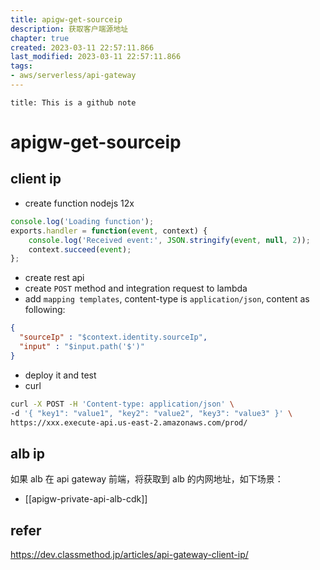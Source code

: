 ```yaml
---
title: apigw-get-sourceip
description: 获取客户端源地址
chapter: true
created: 2023-03-11 22:57:11.866
last_modified: 2023-03-11 22:57:11.866
tags: 
- aws/serverless/api-gateway 
---
```

```ad-attention
title: This is a github note

```
# apigw-get-sourceip

## client ip 
- create function nodejs 12x
```js
console.log('Loading function');
exports.handler = function(event, context) {
    console.log('Received event:', JSON.stringify(event, null, 2));
    context.succeed(event);
};
```

- create rest api 
- create `POST` method and integration request to lambda
- add `mapping templates`, content-type is `application/json`,  content as following:
```json
{
  "sourceIp" : "$context.identity.sourceIp",
  "input" : "$input.path('$')"
}
```

- deploy it and test 
- curl
```sh
curl -X POST -H 'Content-type: application/json' \
-d '{ "key1": "value1", "key2": "value2", "key3": "value3" }' \
https://xxx.execute-api.us-east-2.amazonaws.com/prod/

```


## alb ip
如果 alb 在 api gateway 前端，将获取到 alb 的内网地址，如下场景：
- [[apigw-private-api-alb-cdk]]

## refer
https://dev.classmethod.jp/articles/api-gateway-client-ip/

